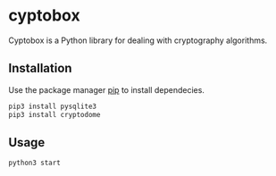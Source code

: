 # cyptobox
Cyptobox is a Python library for dealing with cryptography algorithms.
## Installation

Use the package manager [pip](https://pip.pypa.io/en/stable/) to install dependecies.

```bash
pip3 install pysqlite3
pip3 install cryptodome
```

## Usage

```python
python3 start
```
